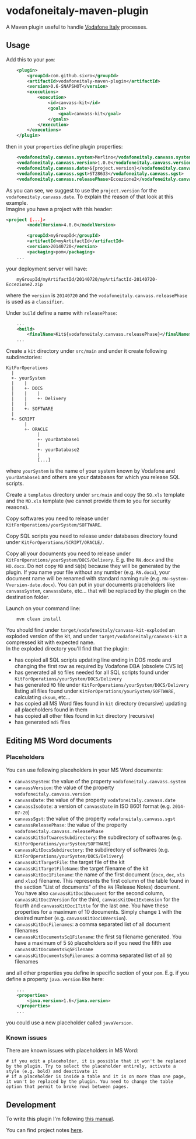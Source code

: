 vodafoneitaly-maven-plugin
==========================

A Maven plugin useful to handle [Vodafone Italy](http://vodafone.it) processes.

Usage
-----

Add this to your `pom`:

```xml
	<plugin>
		<groupId>com.github.sixro</groupId>
		<artifactId>vodafoneitaly-maven-plugin</artifactId>
		<version>0.6-SNAPSHOT</version>
		<executions>
			<execution>
				<id>canvass-kit</id>
				<goals>
					<goal>canvass-kit</goal>
				</goals>
			</execution>
		</executions>
	</plugin>
```

then in your `properties` define plugin properties:

```xml
	<vodafoneitaly.canvass.system>Merlino</vodafoneitaly.canvass.system>
	<vodafoneitaly.canvass.version>1.0.0</vodafoneitaly.canvass.version>
	<vodafoneitaly.canvass.date>${project.version}</vodafoneitaly.canvass.date>
	<vodafoneitaly.canvass.sgst>ST28633</vodafoneitaly.canvass.sgst>
	<vodafoneitaly.canvass.releasePhase>Eccezione2</vodafoneitaly.canvass.releasePhase>
```

As you can see, we suggest to use the `project.version` for the `vodafoneitaly.canvass.date`. To explain the reason of that look at this example.  
Imagine you have a project with this header:

```xml
<project [...]>
        <modelVersion>4.0.0</modelVersion>

        <groupId>myGroupId</groupId> 
        <artifactId>myArtifactId</artifactId> 
        <version>20140720</version> 
        <packaging>pom</packaging>
	...
```

your deployment server will have:

```
    myGroupId/myArtifactId/20140720/myArtifactId-20140720-Eccezione2.zip
```

where the `version` is `20140720` and the `vodafoneitaly.canvass.releasePhase` is used as a `classifier`.

Under `build` define a name with `releasePhase`:

```xml
    ...
    <build>
        <finalName>Kit${vodafoneitaly.canvass.releasePhase}</finalName>
    ...
```

Create a `kit` directory under `src/main` and under it create following subdirectories:

```
KitForOperations
  |
  +- yourSystem
  |    |
  |    +- DOCS
  |    |    |
  |    |    +- Delivery
  |    |
  |    +- SOFTWARE
  |
  +- SCRIPT
       |
       +- ORACLE
            |
            +- yourDatabase1
            |
            +- yourDatabase2
            |
            [...]
```

where `yourSystem` is the name of your system known by Vodafone and `yourDatabase1` and others are your databases for which you release SQL scripts.

Create a `templates` directory under `src/main` and copy the `SQ.xls` template and the `MD.xls` template (we cannot provide them to you for security reasons).

Copy softwares you need to release under `KitForOperations/yourSystem/SOFTWARE`.

Copy SQL scripts you need to release under databases directory found under `KitForOperations/SCRIPT/ORACLE/`.

Copy all your documents you need to release under `KitForOperations/yourSystem/DOCS/Delivery`. E.g. the `RN.docx` and the `HO.docx`. Do not copy `MD` and `SQ`(s) because they will be generated by the plugin. If you name your file without any number (e.g. `RN.docx`), your document name will be renamed with standard naming rule (e.g. `RN-system-Vversion-date.docx`). You can put in your documents placeholders like `canvassSystem`, `canvassDate`, etc... that will be replaced by the plugin on the destination folder.

Launch on your command line:
```
    mvn clean install
```

You should find under `target/vodafoneitaly/canvass-kit-exploded` an exploded version of the kit, and under `target/vodafoneitaly/canvass-kit` a compressed kit with expected name.  
In the exploded directory you'll find that the plugin:

  * has copied all SQL scripts updating line ending in DOS mode and changing the first row as required by Vodafone DBA (obsolete CVS Id)
  * has generated all `SQ` files needed for all SQL scripts found under `KitForOperations/yourSystem/DOCS/Delivery`
  * has generated `MD` file under `KitForOperations/yourSystem/DOCS/Delivery` listing all files found under `KitForOperations/yourSystem/SOFTWARE`, calculating `cksum`, etc...
  * has copied all MS Word files found in `kit` directory (recursive) updating all placeholders found in them
  * has copied all other files found in `kit` directory (recursive)
  * has generated `md5` files


Editing MS Word documents
-------------------------

### Placeholders

You can use following placeholders in your MS Word documents:

  * `canvassSystem`: the value of the property `vodafoneitaly.canvass.system`
  * `canvassVersion`: the value of the property `vodafoneitaly.canvass.version` 
  * `canvassDate`: the value of the property `vodafoneitaly.canvass.date` 
  * `canvassIsoDate`: a version of `canvassDate` in ISO 8601 format (e.g. `2014-07-20`)
  * `canvassSgst`: the value of the property `vodafoneitaly.canvass.sgst` 
  * `canvassReleasePhase`: the value of the property `vodafoneitaly.canvass.releasePhase` 
  * `canvassKitSoftwaresSubdirectory`: the subdirectory of softwares (e.g. `KitForOperations/yourSystem/SOFTWARE`)
  * `canvassKitDocsSubdirectory`: the subdirectory of softwares (e.g. `KitForOperations/yourSystem/DOCS/Delivery`)
  * `canvassKitTargetFile`: the target file of the kit
  * `canvassKitTargetFileName`: the target filename of the kit
  * `canvassKitDoc1Filename`: the name of the first document (`docx`, `doc`, `xls` and `xlsx`) filename. This represents the first column of the table found in the section "List of documents" of the `RN` (Release Notes) document. You have also `canvassKitDoc1Document` for the second column, `canvassKitDoc1Version` for the third, `canvassKitDoc1Extension` for the fourth and `canvassKitDoc1Title` for the last one. You have these properties for a maximum of 10 documents. Simply change `1` with the desired number (e.g. `canvassKitDoc10Version`).
  * `canvassKitDocFilenames`: a comma separated list of all document filenames
  * `canvassKitDocumentsSq1Filename`: the first `SQ` filename generated. You have a maximum of 5 `SQ` placeholders so if you need the fifth use `canvassKitDocumentsSq5Filename`
  * `canvassKitDocumentsSqFilenames`: a comma separated list of all `SQ` filenames

and all other properties you define in specific section of your `pom`. E.g. if you define a property `java.version` like here:

```xml
    ...
    <properties>
        <java.version>1.6</java.version>
    </properties>
    ...
```

you could use a new placeholder called `javaVersion`.


### Known issues

There are known issues with placeholders in MS Word:

    # if you edit a placeholder, it is possible that it won't be replaced by the plugin. Try to select the placeholder entirely, activate a style (e.g. bold) and deactivate it
    # if a placeholder is inside a table and it is on more than one page, it won't be replaced by the plugin. You need to change the table option that permit to broke rows between pages.


Development
-----------

To write this plugin I'm following [this manual](http://books.sonatype.com/mvnref-book/reference/writing-plugins-sect-custom-plugin.html).

You can find project notes [here](http://goo.gl/usnglW).
